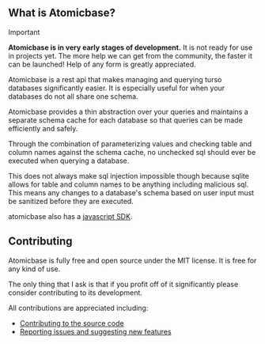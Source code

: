 
## What is Atomicbase?

> [!IMPORTANT]  
> **Atomicbase is in very early stages of development.** It is not ready for use in projects yet.
> The more help we can get from the community, the faster it can be launched! Help of any form is greatly appreciated.

Atomicbase is a rest api that makes managing and querying turso databases significantly easier. It is especially useful for when your databases do not all share one schema.

Atomicbase provides a thin abstraction over your queries and maintains a separate schema cache for each database so that queries can be made efficiently and safely.

Through the combination of parameterizing values and checking table and column names against the schema cache, no unchecked sql should ever be executed when querying a database.

This does not always make sql injection impossible though because sqlite allows for table and column names to be anything including malicious sql. This means any changes to a database's schema based on user input must be sanitized before they are executed.

atomicbase also has a [javascript SDK](https://github.com/joe-ervin05/atomicbase-js).

## Contributing

Atomicbase is fully free and open source under the MIT license. It is free for any kind of use.

The only thing that I ask is that if you profit off of it significantly please consider contributing to its development.

All contributions are appreciated including:
- [Contributing to the source code](https://github.com/joe-ervin05/atomicbase/blob/main/CONTRIBUTING.MD)
- [Reporting issues and suggesting new features](https://github.com/joe-ervin05/atomicbase/issues)